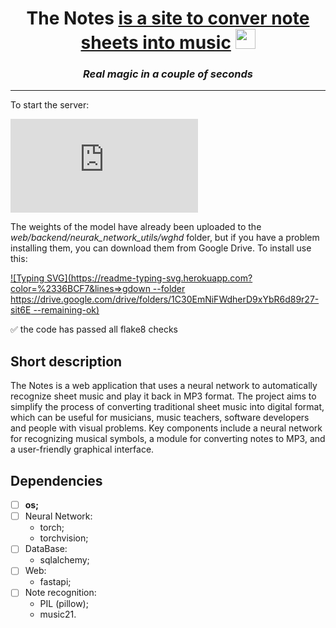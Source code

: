 <h1 align="center">The Notes <a href="https://yandex.ru/images/search?family=yes&text=tim+vfylfhby&pos=1&rpt=simage&img_url=https%3A%2F%2Fc8.alamy.com%2Fcomp%2F2BFYYP9%2Fcute-little-boy-eating-tangerine-isolated-on-white-2BFYYP9.jpg&from=tabbar&lr=213" target="_blank">is a site to conver note sheets into music</a> 
<img src="https://github.com/blackcater/blackcater/blob/main/images/Hi.gif" height="32"/></h1>
<h3 align="center"><i> Real magic in a couple of seconds </i></h3>
<hr>
To start the server:

[![Typing SVG](https://readme-typing-svg.herokuapp.com?color=%2336BCF7&lines=>+python+main.py)](https://git.io/typing-svg)

The weights of the model have already been uploaded to the <i> web/backend/neurak_network_utils/wghd </i> folder, but if you have a problem installing them, you can download them from Google Drive. To install use this:

[![Typing SVG](https://readme-typing-svg.herokuapp.com?color=%2336BCF7&lines=>gdown --folder https://drive.google.com/drive/folders/1C30EmNiFWdherD9xYbR6d89r27-sit6E --remaining-ok)](https://git.io/typing-svg)

:white_check_mark: the code has passed all flake8 checks

## Short description

The Notes is a web application that uses a neural network to automatically recognize sheet music and play it back in MP3 format. The project aims to simplify the process of converting traditional sheet music into digital format, which can be useful for musicians, music teachers, software developers and people with visual problems. Key components include a neural network for recognizing musical symbols, a module for converting notes to MP3, and a user-friendly graphical interface.

## Dependencies
- [ ]  **os;**
- [ ] Neural Network:
  - torch;
  - torchvision;
- [ ] DataBase:
  - sqlalchemy;
- [ ] Web:
  - fastapi;
- [ ] Note recognition:
  - PIL (pillow);
  - music21.
